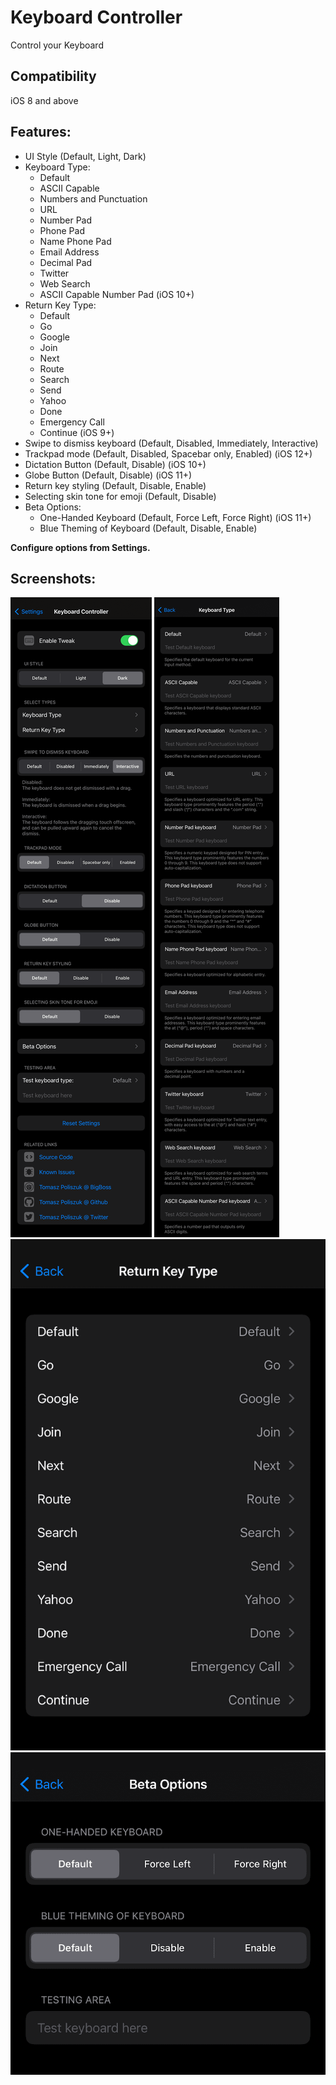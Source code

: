 # Keyboard Controller
Control your Keyboard

## Compatibility
iOS 8 and above

## Features:
* UI Style (Default, Light, Dark)
* Keyboard Type:
	- Default
	- ASCII Capable
	- Numbers and Punctuation
	- URL
	- Number Pad
	- Phone Pad
	- Name Phone Pad
	- Email Address
	- Decimal Pad
	- Twitter
	- Web Search
	- ASCII Capable Number Pad (iOS 10+)
* Return Key Type:
	- Default
	- Go
	- Google
	- Join
	- Next
	- Route
	- Search
	- Send
	- Yahoo
	- Done
	- Emergency Call
	- Continue (iOS 9+)
* Swipe to dismiss keyboard (Default, Disabled, Immediately, Interactive)
* Trackpad mode (Default, Disabled, Spacebar only, Enabled) (iOS 12+)
* Dictation Button (Default, Disable) (iOS 10+)
* Globe Button (Default, Disable) (iOS 11+)
* Return key styling (Default, Disable, Enable)
* Selecting skin tone for emoji (Default, Disable)
* Beta Options:
	- One-Handed Keyboard (Default, Force Left, Force Right) (iOS 11+)
	- Blue Theming of Keyboard (Default, Disable, Enable)

**Configure options from Settings.**

## Screenshots:

![settings](screenshots/keyboardcontroller1.png)
![settings](screenshots/keyboardcontroller2.png)
![settings](screenshots/keyboardcontroller3.png)
![settings](screenshots/keyboardcontroller4.png)
